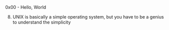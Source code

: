 0x00 - Hello, World 

8. UNIX is basically a simple operating system, but you have to be a genius to understand the simplicity
